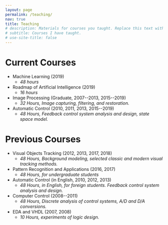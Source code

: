```yaml
---
layout: page
permalink: /teaching/
nav: true
title: Teaching
# description: Materials for courses you taught. Replace this text with your description.
# subtitle: Courses I have taught.
# use-site-title: false
---
```


# Current Courses

- Machine Learning (2019)
  + *48 hours*
- Roadmap of Artificial Intelligence (2019)
  + *16 hours*
- Image Processing (Graduate, 2007--2013, 2015--2019)
  + *32 Hours, Image capturing, filtering, and restoration.*
- Automatic Control (2010, 2011, 2013, 2015--2019)
  + *48 Hours, Feedback control system analysis and design, state space model.*

# Previous Courses

- Visual Objects Tracking (2012, 2013, 2017, 2018)
  + *48 Hours, Background modeling, selected classic and modern visual tracking methods.*
- Pattern Recognition and Applications (2016, 2017)
  + *48 Hours, for undergraduate students*
- Automatic Control (in English, 2010, 2012, 2013)
  + *48 Hours, in English, for foreign students. Feedback control system analysis and design.*
- Computer Control (2008--2011)
  + *48 Hours, Discrete analysis of control systems, A/D and D/A conversions.*
- EDA and VHDL (2007, 2008)
  + *10 Hours, experiments of logic design.*


<!--
For now, this page is assumed to be a static description of your courses. You can convert it to a collection similar to `_projects/` so that you can have a dedicated page for each course.

Organize your courses by years, topics, or universities, however you like!
-->